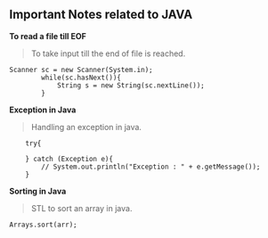 ## Important Notes related to JAVA

**To read a file till EOF**
>To take input till the end of file is reached.
```` 
Scanner sc = new Scanner(System.in);
        while(sc.hasNext()){
            String s = new String(sc.nextLine());
        }
````

**Exception in Java**
>Handling an exception in java.
````
    try{
             
    } catch (Exception e){
        // System.out.println("Exception : " + e.getMessage());
    }
````

**Sorting in Java**
>STL to sort an array in java.

````
Arrays.sort(arr);
````